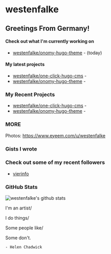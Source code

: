 # westenfalke
  
## Greetings From Germany!

#### Check out what I'm currently working on

- [westenfalke/onomy-hugo-theme](https://github.com/westenfalke/onomy-hugo-theme) -  (today)

#### My latest projects

- [westenfalke/one-click-hugo-cms](https://github.com/westenfalke/one-click-hugo-cms) - 
- [westenfalke/onomy-hugo-theme](https://github.com/westenfalke/onomy-hugo-theme) - 

### My Recent Projects

- [westenfalke/one-click-hugo-cms](https://github.com/westenfalke/one-click-hugo-cms) - 
- [westenfalke/onomy-hugo-theme](https://github.com/westenfalke/onomy-hugo-theme) - 

### MORE 
Photos: https://www.eyeem.com/u/westenfalke

### Gists I wrote


### Check out some of my recent followers

- [vierinfo](https://github.com/vierinfo)

### GitHub Stats
![westenfalke's github stats](https://github-readme-stats.vercel.app/api?username=westenfalke&count_private=true&hide_title=true)

  I'm an artist/
  
  I do things/
  
  Some people like/
  
  Some don't.
  
    - Helen Chadwick


